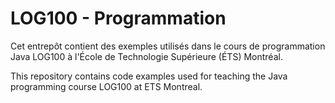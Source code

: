 # LOG100 - Programmation

Cet entrepôt contient des exemples utilisés dans le cours de programmation Java LOG100 à l'École de Technologie Supérieure (ÉTS) Montréal.

This repository contains code examples used for teaching the Java programming course LOG100 at ETS Montreal.

